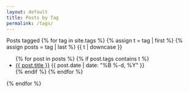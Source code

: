 ```yaml
---
layout: default
title: Posts by Tag
permalink: /tags/
---
```


Posts tagged 
{% for tag in site.tags %}
  {% assign t = tag | first %}
  {% assign posts = tag | last %}
{{ t | downcase }}
<ul>
{% for post in posts %}
  {% if post.tags contains t %}
  <li>
    <a href="{{ post.url }}">{{ post.title }}</a>
    <span class="date">{{ post.date | date: "%B %-d, %Y"  }}</span>
  </li>
  {% endif %}
{% endfor %}
</ul>
{% endfor %}